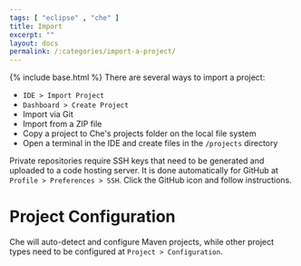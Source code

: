 ```yaml
---
tags: [ "eclipse" , "che" ]
title: Import
excerpt: ""
layout: docs
permalink: /:categories/import-a-project/
---
```

{% include base.html %}
There are several ways to import a project:
* `IDE > Import Project`
* `Dashboard > Create Project`
* Import via Git
* Import from a ZIP file
* Copy a project to Che's projects folder on the local file system
* Open a terminal in the IDE and create files in the `/projects` directory

Private repositories require SSH keys that need to be generated and uploaded to a code hosting server. It is done automatically for GitHub at `Profile > Preferences > SSH`. Click the GitHub icon and follow instructions.
# Project Configuration  
Che will auto-detect and configure Maven projects, while other project types need to be configured at `Project > Configuration`.

